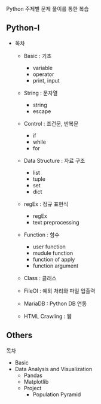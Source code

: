 Python 주제별 문제 풀이를 통한 복습
 
## Python-I 

* 목차  
  * Basic : 기초
    * variable
    * operator
    * print, input
    
  * String : 문자열
    * string
    * escape
    
  * Control : 조건문, 반복문 
    * if
    * while
    * for
    
  * Data Structure : 자료 구조 
    * list
    * tuple
    * set
    * dict
    
  * regEx : 정규 표현식 
    * regEx
    * text preprocessing 
  
  * Function : 함수
    * user function
    * mudule function
    * function of apply
    * function argument
    
  * Class : 클래스
  * FileOI : 예외 처리와 파일 입출력
  * MariaDB : Python DB 연동
  * HTML Crawling : 웹

## Others

목차 
* Basic
* Data Analysis and Visualization
  * Pandas
  * Matplotlib 
  * Project 
    * Population Pyramid
